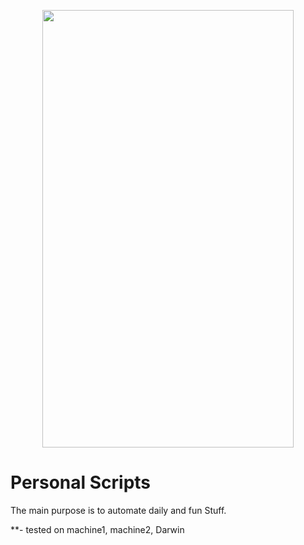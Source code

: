 <p align="center">
<img src="https://media.giphy.com/media/VGQrJZNBkwLosBKKOK/giphy.gif" width="402" height="700"/>
</p>

# Personal Scripts

The main purpose is to automate daily and fun Stuff.


**- tested on machine1, machine2, Darwin
